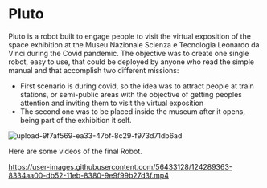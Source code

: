 # Pluto

Pluto is a robot built to engage people to visit the virtual exposition of the space exhibition at the Museu Nazionale Scienza e Tecnologia Leonardo da Vinci during the Covid pandemic.
The objective was to create one single robot, easy to use, that could be deployed by anyone who read the simple manual and that accomplish two different missions:
- First scenario is during covid, so the idea was to attract people at train stations, or semi-public areas with the objective of getting peoples attention and inviting them to visit the virtual exposition
- The second one was to be placed inside the museum after it opens, being part of the exhibition it self.

![upload-9f7af569-ea33-47bf-8c29-f973d71db6ad](https://user-images.githubusercontent.com/56433128/124288572-9c892680-db51-11eb-9521-fcc2d96d683e.png)

Here are some videos of the final Robot.

https://user-images.githubusercontent.com/56433128/124289363-8334aa00-db52-11eb-8380-9e9f99b27d3f.mp4

